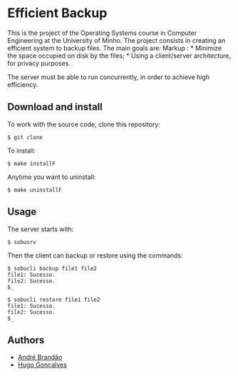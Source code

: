 # Efficient Backup

This is the project of the Operating Systems course in Computer Engineering at the University of Minho.
The project consists in creating an efficient system to backup files. 
The main goals are:
Markup : * Minimize the space occupied on disk by the files;
		 * Using a client/server architecture, for privacy purposes.

The server must be able to run concurrently, in order to achieve high efficiency. 

## Download and install

To work with the source code, clone this repository:
	
	$ git clone

To install:
	
	$ make installF

Anytime you want to uninstall:

	$ make uninstallF

## Usage

The server starts with:

	$ sobusrv


Then the client can backup or restore using the commands:

	$ sobucli backup file1 file2
	file1: Sucesso.
	file2: Sucesso.
	$_

	$ sobucli restore file1 file2
	file1: Sucesso.
	file2: Sucesso.
	$_

## Authors

* [André Brandão](https://github.com/andrebrandao21)
* [Hugo Gonçalves](https://github.com/Hugainz)
